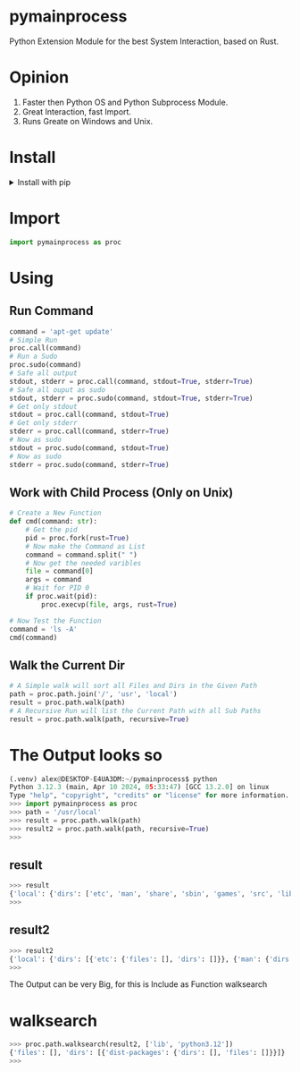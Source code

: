 # pymainprocess

Python Extension Module for the best System Interaction, based on Rust.

# Opinion

1. Faster then Python OS and Python Subprocess Module.
2. Great Interaction, fast Import.
3. Runs Greate on Windows and Unix.

# Install

<details>
    <summary>Install with pip</summary>
    <ul>
        <li>
            <h1>Install from pypi.org</h1>
            <a href="https://pypi.org/project/pymainprocess/">pymainprocess</a>
            <pre>
                <code>
                    pip install -U --no-cache-dir pymainprocess
                </code>
            </pre>
        </li>
        <li>
            <h1>Install via git (Way 1)</h1>
                <ol>
                    <li>
                        <h2>Install Rust (Only Unix)</h2>
                        <pre>
                            <code>
                                curl --proto '=https' --tlsv1.2 -sSf https://sh.rustup.rs | sh
                            </code>
                        </pre>
                    </li>
                    <li>
                        <h2>Install Module with git</h2>
                        <pre>
                            <code>
                                pip install git+https://github.com/pymainprocess/pymainprocess
                            </code>
                        </pre>
                    </li>
                </ol>
        </li>
        <li>
            <h1>Install via git (Way 2)</h1>
            <ol>
                <li>Install Rust (Only Unix)</li>
                <li>
                    <h2>Install Module with git</h2>
                    <pre>
                        <code>
                            pip install https://github.com/pymainprocess/pymainprocess/archive/master.zip
                        </code>
                    </pre>
                </li>
            </ol>
        </li>
    </ul>
</details>

# Import

```python
import pymainprocess as proc
```

# Using

## Run Command

```python
command = 'apt-get update'
# Simple Run
proc.call(command)
# Run a Sudo
proc.sudo(command)
# Safe all output
stdout, stderr = proc.call(command, stdout=True, stderr=True)
# Safe all ouput as sudo
stdout, stderr = proc.sudo(command, stdout=True, stderr=True)
# Get only stdout
stdout = proc.call(command, stdout=True)
# Get only stderr
stderr = proc.call(command, stderr=True)
# Now as sudo
stdout = proc.sudo(command, stdout=True)
# Now as sudo
stderr = proc.sudo(command, stderr=True)
```

## Work with Child Process (Only on Unix)

```python
# Create a New Function
def cmd(command: str):
    # Get the pid
    pid = proc.fork(rust=True)
    # Now make the Command as List
    command = command.split(" ")
    # Now get the needed varibles
    file = command[0]
    args = command
    # Wait for PID 0
    if proc.wait(pid):
        proc.execvp(file, args, rust=True)

# Now Test the Function
command = 'ls -A'
cmd(command)
```

## Walk the Current Dir

```python
# A Simple walk will sort all Files and Dirs in the Given Path
path = proc.path.join('/', 'usr', 'local')
result = proc.path.walk(path)
# A Recursive Run will list the Current Path with all Sub Paths
result = proc.path.walk(path, recursive=True)
```

The Output looks so
===================

```python
(.venv) alex@DESKTOP-E4UA3DM:~/pymainprocess$ python
Python 3.12.3 (main, Apr 10 2024, 05:33:47) [GCC 13.2.0] on linux
Type "help", "copyright", "credits" or "license" for more information.
>>> import pymainprocess as proc
>>> path = '/usr/local'
>>> result = proc.path.walk(path)
>>> result2 = proc.path.walk(path, recursive=True)
>>>
```

result
------

```python
>>> result
{'local': {'dirs': ['etc', 'man', 'share', 'sbin', 'games', 'src', 'lib', 'bin', 'include'], 'files': []}}
>>>
```

result2
-------

```python
>>> result2
{'local': {'dirs': [{'etc': {'files': [], 'dirs': []}}, {'man': {'dirs': [], 'files': []}}, {'share': {'dirs': [{'xml': {'files': [], 'dirs': [{'entities': {'files': [], 'dirs': []}}, {'misc': {'dirs': [], 'files': []}}, {'schema': {'files': [], 'dirs': []}}, {'declaration': {'dirs': [], 'files': []}}]}}, {'man': {'dirs': [], 'files': []}}, {'sgml': {'dirs': [{'entities': {'dirs': [], 'files': []}}, {'stylesheet': {'dirs': [], 'files': []}}, {'dtd': {'dirs': [], 'files': []}}, {'misc': {'dirs': [], 'files': []}}, {'declaration': {'files': [], 'dirs': []}}], 'files': []}}, {'fonts': {'files': [], 'dirs': []}}, {'ca-certificates': {'dirs': [], 'files': []}}], 'files': []}}, {'sbin': {'files': [], 'dirs': []}}, {'games': {'files': [], 'dirs': []}}, {'src': {'dirs': [], 'files': []}}, {'lib': {'files': [], 'dirs': [{'python3.12': {'files': [], 'dirs': [{'dist-packages': {'dirs': [], 'files': []}}]}}]}}, {'bin': {'files': ['maturin', 'cargo-deb', 'cargo-clone', 'mdbook'], 'dirs': []}}, {'include': {'dirs': [], 'files': []}}], 'files': []}}
>>>
```

The Output can be very Big, for this is Include as Function walksearch

walksearch
==========

```python
>>> proc.path.walksearch(result2, ['lib', 'python3.12'])
{'files': [], 'dirs': [{'dist-packages': {'dirs': [], 'files': []}}]}
>>>
```